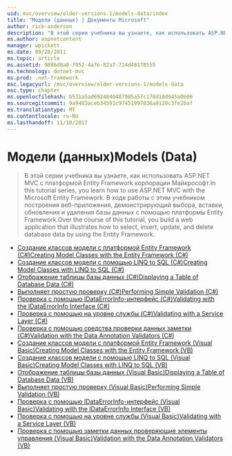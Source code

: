 ```yaml
---
uid: mvc/overview/older-versions-1/models-data/index
title: "Модели (данных) | Документы Microsoft"
author: rick-anderson
description: "В этой серии учебника вы узнаете, как использовать ASP.NET MVC с платформой Entity Framework корпорации Майкрософт. В ходе работы с этим учебником построения веб-приложения..."
ms.author: aspnetcontent
manager: wpickett
ms.date: 09/28/2011
ms.topic: article
ms.assetid: 9086d8a8-7952-4a7e-82a7-724d48178555
ms.technology: dotnet-mvc
ms.prod: .net-framework
msc.legacyurl: /mvc/overview/older-versions-1/models-data
msc.type: chapter
ms.openlocfilehash: b531a5ad6924840487985a57c178d18d945a0b06
ms.sourcegitcommit: 9a9483aceb34591c97451997036a9120c3fe2baf
ms.translationtype: MT
ms.contentlocale: ru-RU
ms.lasthandoff: 11/10/2017
---
```

<a name="models-data"></a><span data-ttu-id="9d64e-104">Модели (данных)</span><span class="sxs-lookup"><span data-stu-id="9d64e-104">Models (Data)</span></span>
====================
> <span data-ttu-id="9d64e-105">В этой серии учебника вы узнаете, как использовать ASP.NET MVC с платформой Entity Framework корпорации Майкрософт.</span><span class="sxs-lookup"><span data-stu-id="9d64e-105">In this tutorial series, you learn how to use ASP.NET MVC with the Microsoft Entity Framework.</span></span> <span data-ttu-id="9d64e-106">В ходе работы с этим учебником построения веб-приложения, демонстрирующий выбора, вставки, обновления и удаления базы данных с помощью платформы Entity Framework.</span><span class="sxs-lookup"><span data-stu-id="9d64e-106">Over the course of this tutorial, you build a web application that illustrates how to select, insert, update, and delete database data by using the Entity Framework.</span></span>


- [<span data-ttu-id="9d64e-107">Создание классов модели с платформой Entity Framework (C#)</span><span class="sxs-lookup"><span data-stu-id="9d64e-107">Creating Model Classes with the Entity Framework (C#)</span></span>](creating-model-classes-with-the-entity-framework-cs.md)
- [<span data-ttu-id="9d64e-108">Создание классов модели с помощью LINQ to SQL (C#)</span><span class="sxs-lookup"><span data-stu-id="9d64e-108">Creating Model Classes with LINQ to SQL (C#)</span></span>](creating-model-classes-with-linq-to-sql-cs.md)
- [<span data-ttu-id="9d64e-109">Отображение таблицы базы данных (C#)</span><span class="sxs-lookup"><span data-stu-id="9d64e-109">Displaying a Table of Database Data (C#)</span></span>](displaying-a-table-of-database-data-cs.md)
- [<span data-ttu-id="9d64e-110">Выполняет простую проверку (C#)</span><span class="sxs-lookup"><span data-stu-id="9d64e-110">Performing Simple Validation (C#)</span></span>](performing-simple-validation-cs.md)
- [<span data-ttu-id="9d64e-111">Проверка с помощью IDataErrorInfo-интерфейс (C#)</span><span class="sxs-lookup"><span data-stu-id="9d64e-111">Validating with the IDataErrorInfo Interface (C#)</span></span>](validating-with-the-idataerrorinfo-interface-cs.md)
- [<span data-ttu-id="9d64e-112">Проверка с помощью на уровне службы (C#)</span><span class="sxs-lookup"><span data-stu-id="9d64e-112">Validating with a Service Layer (C#)</span></span>](validating-with-a-service-layer-cs.md)
- [<span data-ttu-id="9d64e-113">Проверка с помощью средства проверки данных заметки (C#)</span><span class="sxs-lookup"><span data-stu-id="9d64e-113">Validation with the Data Annotation Validators (C#)</span></span>](validation-with-the-data-annotation-validators-cs.md)
- [<span data-ttu-id="9d64e-114">Создание классов модели с платформой Entity Framework (Visual Basic)</span><span class="sxs-lookup"><span data-stu-id="9d64e-114">Creating Model Classes with the Entity Framework (VB)</span></span>](creating-model-classes-with-the-entity-framework-vb.md)
- [<span data-ttu-id="9d64e-115">Создание классов модели с помощью LINQ to SQL (Visual Basic)</span><span class="sxs-lookup"><span data-stu-id="9d64e-115">Creating Model Classes with LINQ to SQL (VB)</span></span>](creating-model-classes-with-linq-to-sql-vb.md)
- [<span data-ttu-id="9d64e-116">Отображение таблицы базы данных (Visual Basic)</span><span class="sxs-lookup"><span data-stu-id="9d64e-116">Displaying a Table of Database Data (VB)</span></span>](displaying-a-table-of-database-data-vb.md)
- [<span data-ttu-id="9d64e-117">Выполняет простую проверку (Visual Basic)</span><span class="sxs-lookup"><span data-stu-id="9d64e-117">Performing Simple Validation (VB)</span></span>](performing-simple-validation-vb.md)
- [<span data-ttu-id="9d64e-118">Проверка с помощью IDataErrorInfo-интерфейс (Visual Basic)</span><span class="sxs-lookup"><span data-stu-id="9d64e-118">Validating with the IDataErrorInfo Interface (VB)</span></span>](validating-with-the-idataerrorinfo-interface-vb.md)
- [<span data-ttu-id="9d64e-119">Проверка с помощью на уровне службы (Visual Basic)</span><span class="sxs-lookup"><span data-stu-id="9d64e-119">Validating with a Service Layer (VB)</span></span>](validating-with-a-service-layer-vb.md)
- [<span data-ttu-id="9d64e-120">Проверка с помощью заметки данных проверяющие элементы управления (Visual Basic)</span><span class="sxs-lookup"><span data-stu-id="9d64e-120">Validation with the Data Annotation Validators (VB)</span></span>](validation-with-the-data-annotation-validators-vb.md)
